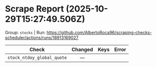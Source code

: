 # Scrape Report (2025-10-29T15:27:49.506Z)

Group: `stocks`  |  Run: https://github.com/AlbertoRoca96/scraping-checks-scheduler/actions/runs/18913169027

| Check | Changed | Keys | Error |
|---|:---:|:--|:--|
| `stock_ntdoy_global_quote` | — |  |  |
